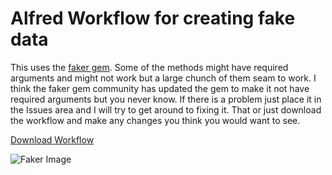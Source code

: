 # Alfred Workflow for creating fake data

This uses the [faker gem](https://github.com/stympy/faker). Some of the methods might have required arguments and might not work but a large chunch of them seam to work. I think the faker gem community has updated the gem to make it not have required arguments but you never know. If there is a problem just place it in the Issues area and I will try to get around to fixing it. That or just download the workflow and make any changes you think you would want to see.

[Download Workflow](https://github.com/newdark/faker-alfred-workflow/releases/download/1.1.1/Faker.alfredworkflow)

![Faker Image](https://user-images.githubusercontent.com/13140/46043526-1781a080-c0cd-11e8-8be9-3857639961ef.png)
